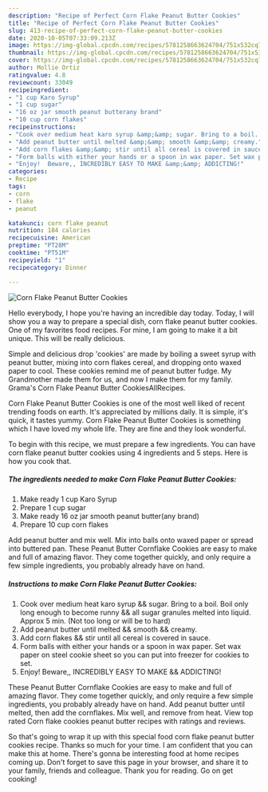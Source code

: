```yaml
---
description: "Recipe of Perfect Corn Flake Peanut Butter Cookies"
title: "Recipe of Perfect Corn Flake Peanut Butter Cookies"
slug: 413-recipe-of-perfect-corn-flake-peanut-butter-cookies
date: 2020-10-05T07:33:09.213Z
image: https://img-global.cpcdn.com/recipes/5781258663624704/751x532cq70/corn-flake-peanut-butter-cookies-recipe-main-photo.jpg
thumbnail: https://img-global.cpcdn.com/recipes/5781258663624704/751x532cq70/corn-flake-peanut-butter-cookies-recipe-main-photo.jpg
cover: https://img-global.cpcdn.com/recipes/5781258663624704/751x532cq70/corn-flake-peanut-butter-cookies-recipe-main-photo.jpg
author: Mollie Ortiz
ratingvalue: 4.8
reviewcount: 33049
recipeingredient:
- "1 cup Karo Syrup"
- "1 cup sugar"
- "16 oz jar smooth peanut butterany brand"
- "10 cup corn flakes"
recipeinstructions:
- "Cook over medium heat karo syrup &amp;&amp; sugar. Bring to a boil. Boil only long enough to become runny &amp;&amp; all sugar granules melted into liquid. Approx 5 min. (Not too long or will be to hard)"
- "Add peanut butter until melted &amp;&amp; smooth &amp;&amp; creamy."
- "Add corn flakes &amp;&amp; stir until all cereal is covered in sauce."
- "Form balls with either your hands or a spoon in wax paper. Set wax paper on steel cookie sheet so you can put into freezer for cookies to set."
- "Enjoy!  Beware,, INCREDIBLY EASY TO MAKE &amp;&amp; ADDICTING!"
categories:
- Recipe
tags:
- corn
- flake
- peanut

katakunci: corn flake peanut 
nutrition: 184 calories
recipecuisine: American
preptime: "PT28M"
cooktime: "PT51M"
recipeyield: "1"
recipecategory: Dinner

---
```



![Corn Flake Peanut Butter Cookies](https://img-global.cpcdn.com/recipes/5781258663624704/751x532cq70/corn-flake-peanut-butter-cookies-recipe-main-photo.jpg)

Hello everybody, I hope you're having an incredible day today. Today, I will show you a way to prepare a special dish, corn flake peanut butter cookies. One of my favorites food recipes. For mine, I am going to make it a bit unique. This will be really delicious.

Simple and delicious drop &#39;cookies&#39; are made by boiling a sweet syrup with peanut butter, mixing into corn flakes cereal, and dropping onto waxed paper to cool. These cookies remind me of peanut butter fudge. My Grandmother made them for us, and now I make them for my family. Grama&#39;s Corn Flake Peanut Butter CookiesAllRecipes.

Corn Flake Peanut Butter Cookies is one of the most well liked of recent trending foods on earth. It's appreciated by millions daily. It is simple, it's quick, it tastes yummy. Corn Flake Peanut Butter Cookies is something which I have loved my whole life. They are fine and they look wonderful.


To begin with this recipe, we must prepare a few ingredients. You can have corn flake peanut butter cookies using 4 ingredients and 5 steps. Here is how you cook that.

<!--inarticleads1-->

##### The ingredients needed to make Corn Flake Peanut Butter Cookies:

1. Make ready 1 cup Karo Syrup
1. Prepare 1 cup sugar
1. Make ready 16 oz jar smooth peanut butter(any brand)
1. Prepare 10 cup corn flakes


Add peanut butter and mix well. Mix into balls onto waxed paper or spread into buttered pan. These Peanut Butter Cornflake Cookies are easy to make and full of amazing flavor. They come together quickly, and only require a few simple ingredients, you probably already have on hand. 

<!--inarticleads2-->

##### Instructions to make Corn Flake Peanut Butter Cookies:

1. Cook over medium heat karo syrup &amp;&amp; sugar. Bring to a boil. Boil only long enough to become runny &amp;&amp; all sugar granules melted into liquid. Approx 5 min. (Not too long or will be to hard)
1. Add peanut butter until melted &amp;&amp; smooth &amp;&amp; creamy.
1. Add corn flakes &amp;&amp; stir until all cereal is covered in sauce.
1. Form balls with either your hands or a spoon in wax paper. Set wax paper on steel cookie sheet so you can put into freezer for cookies to set.
1. Enjoy!  Beware,, INCREDIBLY EASY TO MAKE &amp;&amp; ADDICTING!


These Peanut Butter Cornflake Cookies are easy to make and full of amazing flavor. They come together quickly, and only require a few simple ingredients, you probably already have on hand. Add peanut butter until melted, then add the cornflakes. Mix well, and remove from heat. View top rated Corn flake cookies peanut butter recipes with ratings and reviews. 

So that's going to wrap it up with this special food corn flake peanut butter cookies recipe. Thanks so much for your time. I am confident that you can make this at home. There's gonna be interesting food at home recipes coming up. Don't forget to save this page in your browser, and share it to your family, friends and colleague. Thank you for reading. Go on get cooking!

